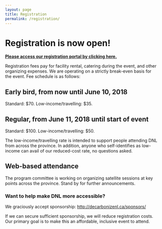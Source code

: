 ```yaml
---
layout: page
title: Registration
permalink: /registration/
---
```


# Registration is now open!

[**Please access our registration portal by clicking here.**](https://mun.ungerboeck.com/prod/emc00/register.aspx?OrgCode=10&EvtID=5290&AppCode=REG&CC=119051503651)

Registration fees pay for facility rental, catering during the event, and other organizing expenses. We are operating on a strictly break-even basis for the event. Fee schedule is as follows:

## Early bird, from now until June 10, 2018

Standard: $70. Low-income/travelling: $35.

## Regular, from June 11, 2018 until start of event

Standard: $100. Low-income/travelling: $50.

The low-income/travelling rate is intended to support people attending DNL from across the province. In addition, anyone who self-identifies as low-income can avail of our reduced-cost rate, no questions asked.

## Web-based attendance

The program committee is working on organizing satellite sessions at key points across the province. Stand by for further announcements.

### Want to help make DNL more accessible?

We graciously accept sponsorship: http://decarbonizenl.ca/sponsors/ 

If we can secure sufficient sponsorship, we will reduce registration costs. Our primary goal is to make this an affordable, inclusive event to attend.
